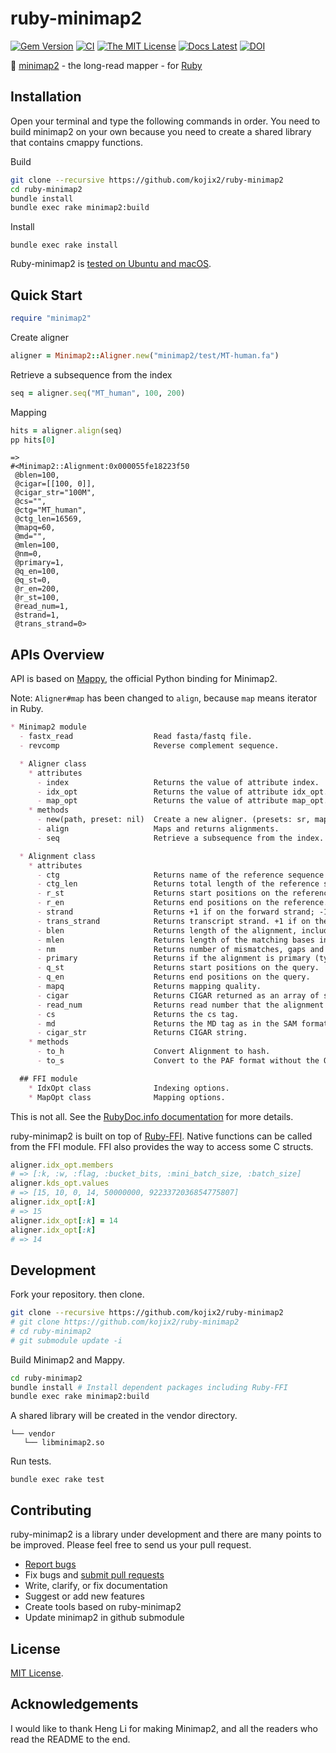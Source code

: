 # ruby-minimap2

[![Gem Version](https://img.shields.io/gem/v/minimap2?color=brightgreen)](https://rubygems.org/gems/minimap2)
[![CI](https://github.com/kojix2/ruby-minimap2/workflows/CI/badge.svg)](https://github.com/kojix2/ruby-minimap2/actions)
[![The MIT License](https://img.shields.io/badge/license-MIT-blue.svg)](LICENSE.txt)
[![Docs Latest](https://img.shields.io/badge/docs-stable-blue.svg)](https://rubydoc.info/gems/minimap2)
[![DOI](https://zenodo.org/badge/325711305.svg)](https://zenodo.org/badge/latestdoi/325711305)



:dna: [minimap2](https://github.com/lh3/minimap2) - the long-read mapper - for [Ruby](https://github.com/ruby/ruby)

## Installation

Open your terminal and type the following commands in order. You need to build minimap2 on your own because you need to create a shared library that contains cmappy functions.

Build

```sh
git clone --recursive https://github.com/kojix2/ruby-minimap2
cd ruby-minimap2
bundle install
bundle exec rake minimap2:build
```

Install

```
bundle exec rake install
```

Ruby-minimap2 is [tested on Ubuntu and macOS](https://github.com/kojix2/ruby-minimap2/actions). 

## Quick Start

```ruby
require "minimap2"
```

Create aligner

```ruby
aligner = Minimap2::Aligner.new("minimap2/test/MT-human.fa")
```

Retrieve a subsequence from the index

```ruby
seq = aligner.seq("MT_human", 100, 200)
```

Mapping

```ruby
hits = aligner.align(seq)
pp hits[0]
```

```
=> 
#<Minimap2::Alignment:0x000055fe18223f50
 @blen=100,
 @cigar=[[100, 0]],
 @cigar_str="100M",
 @cs="",
 @ctg="MT_human",
 @ctg_len=16569,
 @mapq=60,
 @md="",
 @mlen=100,
 @nm=0,
 @primary=1,
 @q_en=100,
 @q_st=0,
 @r_en=200,
 @r_st=100,
 @read_num=1,
 @strand=1,
 @trans_strand=0>
```

## APIs Overview

API is based on [Mappy](https://github.com/lh3/minimap2/tree/master/python), the official Python binding for Minimap2. 

Note: `Aligner#map` has been changed to `align`, because `map` means iterator in Ruby.

```markdown
* Minimap2 module
  - fastx_read                  Read fasta/fastq file.
  - revcomp                     Reverse complement sequence.

  * Aligner class
    * attributes
      - index                   Returns the value of attribute index.
      - idx_opt                 Returns the value of attribute idx_opt.
      - map_opt                 Returns the value of attribute map_opt.
    * methods
      - new(path, preset: nil)  Create a new aligner. (presets: sr, map-pb, map-out, map-hifi, splice, asm5, etc.)
      - align                   Maps and returns alignments.
      - seq                     Retrieve a subsequence from the index.

  * Alignment class
    * attributes
      - ctg                     Returns name of the reference sequence the query is mapped to.
      - ctg_len                 Returns total length of the reference sequence.
      - r_st                    Returns start positions on the reference.
      - r_en                    Returns end positions on the reference.
      - strand                  Returns +1 if on the forward strand; -1 if on the reverse strand.
      - trans_strand            Returns transcript strand. +1 if on the forward strand; -1 if on the reverse strand; 0 if unknown.
      - blen                    Returns length of the alignment, including both alignment matches and gaps but excluding ambiguous bases.
      - mlen                    Returns length of the matching bases in the alignment, excluding ambiguous base matches.
      - nm                      Returns number of mismatches, gaps and ambiguous poistions in the alignment.
      - primary                 Returns if the alignment is primary (typically the best and the first to generate).
      - q_st                    Returns start positions on the query.
      - q_en                    Returns end positions on the query.
      - mapq                    Returns mapping quality.
      - cigar                   Returns CIGAR returned as an array of shape (n_cigar,2). The two numbers give the length and the operator of each CIGAR operation.
      - read_num                Returns read number that the alignment corresponds to; 1 for the first read and 2 for the second read.
      - cs                      Returns the cs tag.
      - md                      Returns the MD tag as in the SAM format. It is an empty string unless the md argument is applied when calling Aligner#align.
      - cigar_str               Returns CIGAR string.
    * methods
      - to_h                    Convert Alignment to hash.
      - to_s                    Convert to the PAF format without the QueryName and QueryLength columns.

  ## FFI module
    * IdxOpt class              Indexing options.
    * MapOpt class              Mapping options.
```

This is not all. See the [RubyDoc.info documentation](https://rubydoc.info/gems/minimap2/) for more details.

ruby-minimap2 is built on top of [Ruby-FFI](https://github.com/ffi/ffi). 
Native functions can be called from the FFI module. FFI also provides the way to access some C structs.

```ruby
aligner.idx_opt.members
# => [:k, :w, :flag, :bucket_bits, :mini_batch_size, :batch_size]
aligner.kds_opt.values
# => [15, 10, 0, 14, 50000000, 9223372036854775807]
aligner.idx_opt[:k]
# => 15
aligner.idx_opt[:k] = 14
aligner.idx_opt[:k]
# => 14
```

## Development

Fork your repository.
then clone.

```sh
git clone --recursive https://github.com/kojix2/ruby-minimap2
# git clone https://github.com/kojix2/ruby-minimap2
# cd ruby-minimap2
# git submodule update -i
```

Build Minimap2 and Mappy.

```sh
cd ruby-minimap2
bundle install # Install dependent packages including Ruby-FFI
bundle exec rake minimap2:build
```

A shared library will be created in the vendor directory.

```
└── vendor
   └── libminimap2.so
```

Run tests.

```
bundle exec rake test
```

## Contributing

ruby-minimap2 is a library under development and there are many points to be improved. Please feel free to send us your pull request. 

* [Report bugs](https://github.com/kojix2/ruby-minimap2/issues)
* Fix bugs and [submit pull requests](https://github.com/kojix2/ruby-minimap2/pulls)
* Write, clarify, or fix documentation
* Suggest or add new features
* Create tools based on ruby-minimap2
* Update minimap2 in github submodule

## License

[MIT License](https://opensource.org/licenses/MIT).

## Acknowledgements

I would like to thank Heng Li for making Minimap2, and all the readers who read the README to the end.
